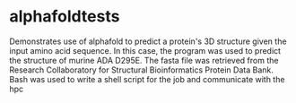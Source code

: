# alphafoldtests

Demonstrates use of alphafold to predict a protein's 3D structure given the input amino acid sequence. In this case, the program was used to predict the structure of murine ADA D295E. The fasta file was retrieved from the Research Collaboratory for Structural Bioinformatics Protein Data Bank. Bash was used to write a shell script for the job and communicate with the hpc 


